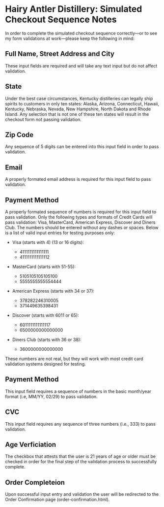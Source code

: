 # Hairy Antler Distillery: Simulated Checkout Sequence Notes

In order to complete the simulated checkout sequence correctly—or to see my form validations at work—please keep the following in mind:

## Full Name, Street Address and City

These input fields are required and will take any text input but do not affect validation.

## State

Under the best case circumstances, Kentucky distilleries can legally ship spirits to customers in only ten states: Alaska, Arizona, Connecticut, Hawaii, Kentucky, Nebraska, Nevada, New Hampshire, North Dakota and Rhode Island. Any selection that is not one of these ten states will result in the checkout form not passing validation.

## Zip Code

Any sequence of 5 digits can be entered into this input field in order to pass validation.

## Email

A properly formated email address is required for this input field to pass validation.

## Payment Method

A properly formated sequence of numbers is required for this input field to pass validation.
Only the following types and formats of Credit Cards will pass validation: Visa, MasterCard, American Express, Discover and Diners Club. The numbers should be entered without any dashes or spaces. Below is a list of valid input entries for testing purposes only:

- Visa (starts with 4) (13 or 16 digits):

  - 4111111111111111 
  - 4111111111111112 

- MasterCard (starts with 51-55):

  - 5105105105105100
  - 5555555555554444

- American Express (starts with 34 or 37):
  - 378282246310005
  - 371449635398431

- Discover (starts with 6011 or 65):
    - 6011111111111117
    - 6500000000000000

- Diners Club (starts with 36 or 38):

    - 3600000000000000

These numbers are not real, but they will work with most credit card validation systems designed for testing.

## Payment Method

This input field requires a sequence of numbers in the basic month/year format (i.e, MM/YY, 02/29) to pass validation.

## CVC

This input field requires any sequence of three numbers (i.e., 333) to pass validation.

## Age Verficiation

The checkbox that attests that the user is 21 years of age or older must be checked in order for the final step of the validation process to successfully complete.

## Order Completeion

Upon successful input entry and validation the user will be redirected to the Order Confirmation page (order-confirmation.html).